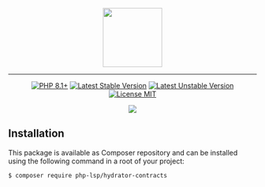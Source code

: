 <p align="center">
    <a href="https://github.com/php-lsp" target="_blank">
        <img src="https://avatars.githubusercontent.com/u/153323085?s=120" width="120">
    </a>
</p>

---

<p align="center">
    <a href="https://packagist.org/packages/php-lsp/hydrator-contracts"><img src="https://poser.pugx.org/php-lsp/hydrator-contracts/require/php?style=for-the-badge" alt="PHP 8.1+"></a>
    <a href="https://packagist.org/packages/php-lsp/hydrator-contracts"><img src="https://poser.pugx.org/php-lsp/hydrator-contracts/version?style=for-the-badge" alt="Latest Stable Version"></a>
    <a href="https://packagist.org/packages/php-lsp/hydrator-contracts"><img src="https://poser.pugx.org/php-lsp/hydrator-contracts/v/unstable?style=for-the-badge" alt="Latest Unstable Version"></a>
    <a href="https://raw.githubusercontent.com/php-lsp/hydrator-contracts/blob/master/LICENSE"><img src="https://poser.pugx.org/php-lsp/hydrator-contracts/license?style=for-the-badge" alt="License MIT"></a>
</p>
<p align="center">
    <a href="https://github.com/php-lsp/hydrator-contracts/actions"><img src="https://github.com/php-lsp/hydrator-contracts/workflows/tests/badge.svg"></a>
</p>

## Installation

This package is available as Composer repository and can be 
installed using the following command in a root of your project:

```sh
$ composer require php-lsp/hydrator-contracts
```

